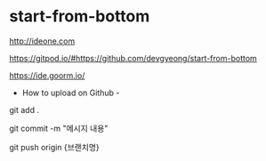 # start-from-bottom

http://ideone.com

https://gitpod.io/#https://github.com/devgyeong/start-from-bottom

https://ide.goorm.io/

- How to upload on Github -

git add .

git commit -m "메시지 내용"

git push origin {브랜치명}
